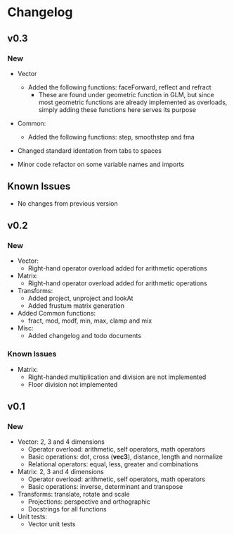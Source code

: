 # Changelog

## v0.3

### New

- Vector
    - Added the following functions: faceForward, reflect and refract
        - These are found under geometric function in GLM, but since most geometric functions are already implemented as overloads, simply adding these functions here serves its purpose
- Common:
    - Added the following functions: step, smoothstep and fma

- Changed standard identation from tabs to spaces    
- Minor code refactor on some variable names and imports

## Known Issues

- No changes from previous version

## v0.2

### New

- Vector:
    - Right-hand operator overload added for arithmetic operations
- Matrix:
    - Right-hand operator overload added for arithmetic operations
- Transforms:
    - Added project, unproject and lookAt
    - Added frustum matrix generation
- Added Common functions:
    - fract, mod, modf, min, max, clamp and mix
- Misc:
    - Added changelog and todo documents

### Known Issues

- Matrix:
    - Right-handed multiplication and division are not implemented
    - Floor division not implemented

## v0.1

### New

- Vector: 2, 3 and 4 dimensions
    - Operator overload: arithmetic, self operators, math operators
    - Basic operations: dot, cross (__vec3__), distance, length and normalize
    - Relational operators: equal, less, greater and combinations
- Matrix: 2, 3 and 4 dimensions
    - Operator overload: arithmetic, self operators, math operators
    - Basic operations: inverse, determinant and transpose
- Transforms: translate, rotate and scale
    - Projections: perspective and orthographic
    - Docstrings for all functions
- Unit tests:
    - Vector unit tests